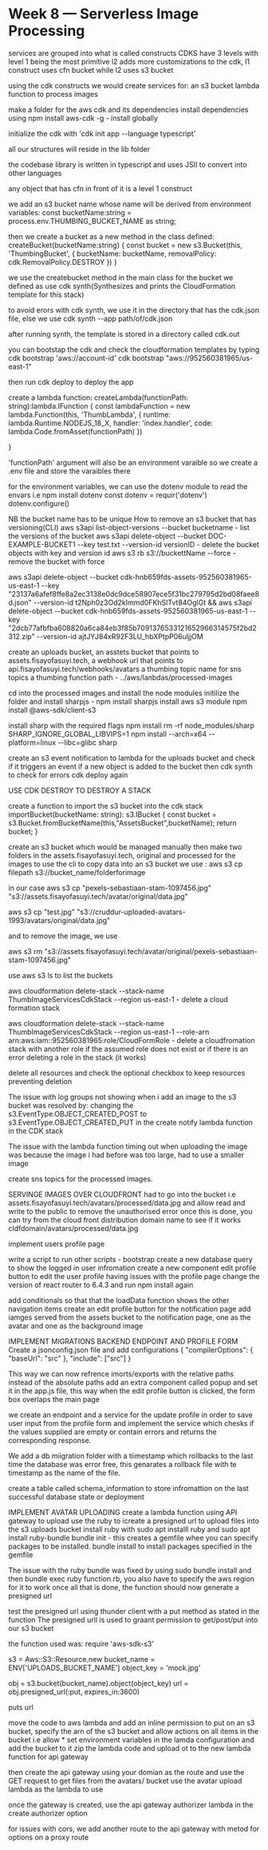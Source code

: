 # Week 8 — Serverless Image Processing

services are grouped into what is called constructs
CDKS have 3 levels with level 1 being the most primitive
l2 adds more customizations to the cdk, l1 construct uses cfn bucket while l2 uses s3 bucket

using the cdk constructs we would create services for:
an s3 bucket
lambda function to process images

make a folder for the aws cdk and its dependencies
install dependencies using npm install aws-cdk -g  - install globally

initialize the cdk with 'cdk init app --language typescript'

all our structures will reside in the lib folder

the codebase library is written in typescript and uses JSII  to convert into other languages

any object that has cfn in front of it is a level 1 construct

we add an s3 bucket name whose name will be derived from environment variables:
const bucketName:string  = process.env.THUMBING_BUCKET_NAME as string;

then we create a bucket as a new method in the class defined:
createBucket(bucketName:string) {
const bucket = new s3.Bucket(this, 'ThumbingBucket', {
bucketName: bucketName,
removalPolicy: cdk.RemovalPolicy.DESTROY
})
}

we use the createbucket method in the main class for the bucket we defined as use cdk 
synth(Synthesizes and prints the CloudFormation template for this stack)


to avoid erors with cdk synth, we use it in the directory that has the cdk.json file, else we use
cdk synth --app path/of/cdk.json

after running synth, the template is stored in a directory called cdk.out

you can bootstap the cdk and check the cloudformation templates by typing
cdk bootstrap 'aws://account-id' 
cdk bootstrap "aws://952560381965/us-east-1" 

then run cdk deploy to deploy the app


create a lambda function:
createLambda(functionPath: string):lambda.IFunction {
const lambdaFunction = new lambda.Function(this, 'ThumbLambda', {
runtime: lambda.Runtime.NODEJS_18_X,
handler: 'index.handler',
code: lambda.Code.fromAsset(functionPath)
})

}

'functionPath' argument will also be an environment varaible so we create a .env file and
store the varaibles there

for the environment variables, we can use the dotenv module to read the envars i.e
npm install dotenv
const dotenv = requir('dotenv')
dotenv.configure()

NB the bucket name has to be unique
How to remove an s3 bucket that has versioning(CLI)
aws s3api list-object-versions --bucket bucketname - list the versions of the bucket
aws s3api delete-object --bucket DOC-EXAMPLE-BUCKET1 --key test.txt --version-id versionID - delete the bucket objects with key and version id
aws s3 rb s3://buckettName   --force - remove the bucket with force

aws s3api delete-object --bucket cdk-hnb659fds-assets-952560381965-us-east-1 --key "23137a6afef8ffe8a2ec3138e0dc9dce58907ece5f31bc279795d2bd08faee8d.json" --version-id t2Nph0z3Od2kImmd0FKhSITvt84OglGt && aws s3api delete-object --bucket cdk-hnb659fds-assets-952560381965-us-east-1 --key "2dcb77afbfba608820a6ca84eb3f85b7091376533121652966314575f2bd2312.zip" --version-id ajtJYJ84xR92F3LU_hbXPtpP06uljjOM

create an uploads bucket,
an asstets bucket that points to assets.fisayofasuyi.tech,
a webhook url that points to api.fisayofasuyi.tech/webhooks/avatars
a thumbing topic name for sns topics
a thumbing function path - ../aws/lanbdas/processed-images


cd into the processed images and install the node modules
initilize the folder and install sharpjs - npm install sharpjs
install aws s3 module npm install @aws-sdk/client-s3

install sharp with the required flags
npm install
rm -rf node_modules/sharp
SHARP_IGNORE_GLOBAL_LIBVIPS=1 npm install --arch=x64 --platform=linux --libc=glibc sharp


create an s3 event notification to lambda for the uploads bucket and check if it triggers an event
if a new object is added to the bucket
then cdk synth to check for errors
cdk deploy again

USE CDK DESTROY TO DESTROY A STACK

create a function to import the s3 bucket into the cdk stack
importBucket(bucketName: string): s3.IBucket {
    const bucket = s3.Bucket.fromBucketName(this,"AssetsBucket",bucketName);
    return bucket;
  }

create an s3 bucket which would be managed manually
then make two folders in the assets.fisayofasuyi.tech, original and processed for the images
to use the cli to copy data into an s3 bucket we use : 
aws s3 cp filepath s3://bucket_name/folderforimage

in our case aws s3 cp "pexels-sebastiaan-stam-1097456.jpg" "s3://assets.fisayofasuyi.tech/avatar/original/data.jpg"

aws s3 cp "test.jpg" "s3://cruddur-uploaded-avatars-1993/avatars/original/data.jpg"

and to remove the image, we use

aws s3 rm "s3://assets.fisayofasuyi.tech/avatar/original/pexels-sebastiaan-stam-1097456.jpg"

use aws s3 ls to list the buckets


aws cloudformation delete-stack --stack-name ThumbImageServicesCdkStack --region us-east-1 - delete a cloud formation stack

aws cloudformation delete-stack --stack-name ThumbImageServicesCdkStack --region us-east-1 --role-arn arn:aws:iam::952560381965:role/CloudFormRole - delete a cloudfromation stack with another role
if the assumed role does not exist or if there is an error deleting a role in the stack (it works)

delete all resources and check the optional checkbox to keep resources preventing deletion

The issue with log groups not showing when i add an image to the s3 bucket was resolved by:
changing the s3.EventType.OBJECT_CREATED_POST to  s3.EventType.OBJECT_CREATED_PUT in the create notify lambda function in the CDK stack

The issue with the lambda function timing out when uploading the image was because the image i had before was too large, had to use a smaller image


create sns topics for the processed images.

SERVINGE IMAGES OVER CLOUDFRONT
had to go into the bucket i.e assets.fisayofasuyi.tech/avatars/processed/data.jpg and allow read and write to the public to remove the unauthorised error
once this is done, you can try from the cloud front distribution domain name to see if it works cldfdomain/avatars/processed/data.jpg

implement users profile page

write a script to run other scripts - bootstrap
create a new database query to show the logged in user infromation
create a new component edit profile button to edit the user profile
having issues with the profile page change the version of react router to 6.4.3 and run npm install again

add conditionals so that that the loadData function shows the other navigation items
create an edit profile button for the notification page
add iamges served from the assets bucket to the notification page, one as the avatar and one as the background image

IMPLEMENT MIGRATIONS BACKEND ENDPOINT AND PROFILE FORM
Create a jsonconfig.json file and add configurations
{
    "compilerOptions": {
        "baseUrl": "src"
    },
    "include": ["src"]
}

This way we can now refrence imorts/exports with the relative paths instead of the absolute paths
add an extra component called popup and set it in the app.js file, this way when the edit profile button is clicked, the 
form box overlaps the main page

we create an endpoint and a service for the update profile in order to save user input from the profile form and implement the service which chesks if
the values supplied are empty or contain errors and returns the corresponding response.


We add a db miigration folder with a tiimestamp which rollbacks to the last time the database was error free, this genarates a
rollback file with te timestamp as the name of the file.

create a table called schema_information to store infromattion on the last successful database state or deployment


IMPLEMENT AVATAR UPLOADING
create a lambda function using API gateway to upload 
use the ruby to icreate a presigned url to upload files into the s3 uploads bucket
install ruby with sudo apt installl ruby and sudo apt install ruby-bundle
bundle init - this creates a gemfile whee you can specify packages to be installed.
bundle install to install packages specified in the gemfile

The issue with the ruby bundle was fixed by using sudo bundle install
and then bundle exec ruby function.rb, you also have to specify the aws region for it to work
once all that is done, the function should now generate a presigned url

test the presigned url using thunder client  with a put method as stated in the function
The presigned urll is used to graant permission to get/post/put into our s3 bucket

the function used was:
require 'aws-sdk-s3'

s3 = Aws::S3::Resource.new
bucket_name = ENV['UPLOADS_BUCKET_NAME']
object_key = 'mock.jpg'


obj = s3.bucket(bucket_name).object(object_key)
url = obj.presigned_url(:put, expires_in:3600)

puts url

move the code to aws lambda and add an inline permission to put on an s3 bucket, specify the arn of the s3 bucket
and allow actions on  all items in the bucket i.e allow *
set environment variables in the lamda configuration and add the bucket to it
zip the lambda code and upload ot to the new lambda function for api gateway

then create the api gateway using your domian as the route and use the GET request to get files from the avatars/ bucket
use the avatar upload lambda as the lambda to use

once the gateway is created, use the api gateway authorizer lambda in the create authorizer option

for issues with cors, we add another route to the api gateway with metod for options on a proxy route

